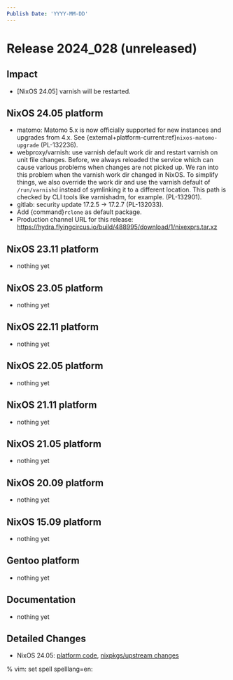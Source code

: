 ```yaml
---
Publish Date: 'YYYY-MM-DD'
---
```


# Release 2024_028 (unreleased)

## Impact

- \[NixOS 24.05] varnish will be restarted.

## NixOS 24.05 platform

- matomo: Matomo 5.x is now officially supported for new instances and upgrades from 4.x. See {external+platform-current:ref}`nixos-matomo-upgrade` (PL-132236).
- webproxy/varnish: use varnish default work dir and restart varnish on unit file changes.
  Before, we always reloaded the service which can cause various problems when changes are not picked up. We ran into this problem when the varnish work dir changed in NixOS. To simplify things, we also override the work dir and use the varnish default of `/run/varnishd` instead of symlinking it to a different location. This path is checked by CLI tools like varnishadm, for example. (PL-132901).
- gitlab: security update 17.2.5 -> 17.2.7 (PL-132033).
- Add {command}`rclone` as default package.
- Production channel URL for this release: https://hydra.flyingcircus.io/build/488995/download/1/nixexprs.tar.xz

## NixOS 23.11 platform

- nothing yet

## NixOS 23.05 platform

- nothing yet

## NixOS 22.11 platform

- nothing yet

## NixOS 22.05 platform

- nothing yet

## NixOS 21.11 platform

- nothing yet

## NixOS 21.05 platform

- nothing yet

## NixOS 20.09 platform

- nothing yet

## NixOS 15.09 platform

- nothing yet

## Gentoo platform

- nothing yet

## Documentation

- nothing yet

## Detailed Changes

- NixOS 24.05: [platform code](https://github.com/flyingcircusio/fc-nixos/compare/fc/r2024_027/24.05...e65d11c267acf7b070e0cf9e458d581e8ad9f561),
 [nixpkgs/upstream changes](https://github.com/flyingcircusio/nixpkgs/compare/4c934f9fa9a0c9239a1bc2817d01231807f5d2ba...ecb04ae94077cca3595752f8c3adce8a5e445b34)

% vim: set spell spelllang=en:
